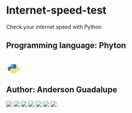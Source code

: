 # Internet-speed-test
Check your internet speed with Python
## Programming language: Phyton
<div style="display: inline_block"><br>
  <img align="center" alt="Rafa-Python" height="30" width="40" src="https://raw.githubusercontent.com/devicons/devicon/master/icons/python/python-original.svg">
</div>

## Author: Anderson Guadalupe
<div>
  <a href="https://www.facebook.com/anderson.guadalupechamorro" target="_blank"><img src="https://img.shields.io/badge/Facebook-3B5998?style=for-the-badge&logo=Facebook&logoColor=white" target="_blank"></a>
  <a href="https://www.instagram.com/andersonggram" target="_blank"><img src="https://img.shields.io/badge/-Instagram-%23E4405F?style=for-the-badge&logo=instagram&logoColor=white" target="_blank"></a>
  <a href="https://twitter.com/Andersong0205" target="_blank"><img src="https://img.shields.io/badge/Twitter-00ACEE?style=for-the-badge&logo=twitter&logoColor=white" target="_blank"></a>
  <a href="https://t.me/andersonggram" target="_blank"><img src="https://img.shields.io/badge/Telegram-00C5B9?style=for-the-badge&logo=telegram&logoColor=white" target="_blank"></a>
  <a href="https://wa.me/51955423986" target="_blank"><img src="https://img.shields.io/badge/WhatsApp-25D366?style=for-the-badge&logo=whatsapp&logoColor=white" target="_blank"></a>
  <a href="https://www.linkedin.com/in/andersonguadalupe" target="_blank"><img src="https://img.shields.io/badge/-LinkedIn-%230077B5?style=for-the-badge&logo=linkedin&logoColor=white" target="_blank"></a> 
  <a href = "mailto:andersondar0205@gmail.com"><img src="https://img.shields.io/badge/-Gmail-%23333?style=for-the-badge&logo=gmail&logoColor=white" target="_blank"></a>
</div>